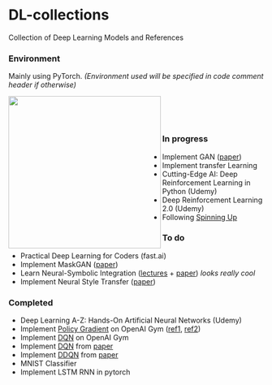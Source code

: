 # DL-collections
 Collection of Deep Learning Models and References
 
### Environment
Mainly using PyTorch. _(Environment used will be specified in code comment header if otherwise)_ 

<img src="https://images.exxactcorp.com/CMS/landing-page/resource-center/supported-software/deep-learning/pytorch/PyTorch-logo.jpg" width=300 align=left><br><br><br>

### In progress
 - Implement GAN ([paper](https://arxiv.org/abs/1406.2661))
 - Implement transfer Learning
 - Cutting-Edge AI: Deep Reinforcement Learning in Python (Udemy)
 - Deep Reinforcement Learning 2.0 (Udemy)
 - Following [Spinning Up](https://spinningup.openai.com/)
 
### To do
 - Practical Deep Learning for Coders (fast.ai)
 - Implement MaskGAN ([paper](https://arxiv.org/abs/1801.07736))
 - Learn Neural-Symbolic Integration ([lectures](http://www.neural-symbolic.org/) + [paper](https://arxiv.org/abs/1905.06088)) *looks really cool*
 - Implement Neural Style Transfer ([paper](https://arxiv.org/abs/1508.06576)) 

### Completed
 - Deep Learning A-Z: Hands-On Artificial Neural Networks (Udemy)
 - Implement [Policy Gradient](https://github.com/connor-john/DL-collections/blob/master/Reinforcement/NPG.py) on OpenAI Gym ([ref1](https://karpathy.github.io/2016/05/31/rl/), [ref2](https://pytorch.org/tutorials/intermediate/reinforcement_q_learning.html))
 - Implement [DQN](https://github.com/connor-john/DL-collections/blob/master/Reinforcement/DQN.py) on OpenAI Gym
 - Implement [DQN](https://github.com/connor-john/DQN-pytorch) from [paper](https://web.stanford.edu/class/psych209/Readings/MnihEtAlHassibis15NatureControlDeepRL.pdf)
 - Implement [DDQN](https://github.com/connor-john/DQN-pytorch) from [paper](https://arxiv.org/pdf/1509.06461.pdf)
 - MNIST Classifier
 - Implement LSTM RNN in pytorch
